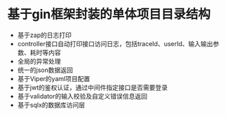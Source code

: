 # 基于gin框架封装的单体项目目录结构

- 基于zap的日志打印
- controller接口自动打印接口访问日志，包括traceId、userId、输入输出参数、耗时等内容
- 全局的异常处理
- 统一的json数据返回
- 基于Viper的yaml项目配置
- 基于jwt的鉴权认证，通过中间件指定接口是否需要登录
- 基于validator的输入校验及自定义错误信息返回
- 基于sqlx的数据库访问层